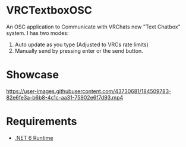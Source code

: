 # VRCTextboxOSC

An OSC application to Communicate with VRChats new "Text Chatbox" system.
I has two modes:
1. Auto update as you type (Adjusted to VRCs rate limits)
2. Manually send by pressing enter or the send button.

# Showcase

https://user-images.githubusercontent.com/43730681/184509783-82e6fe3a-b6b8-4c1c-aa31-75902e6f7d93.mp4

# Requirements

- [.NET 6 Runtime](https://dotnet.microsoft.com/en-us/download/dotnet/6.0/runtime)
